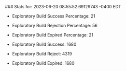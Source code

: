 <!DOCTYPE html>
<html>
	<head>
		<meta charset="utf-8">
		<title>i2p-stats</title>
	</head>
	<body>
### Stats for: 2023-06-20 08:55:52.69129743 -0400 EDT

 - Exploratory Build Success Percentage: 21
 - Exploratory Build Rejection Percentage: 56
 - Exploratory Build Expired Percentage: 21
 - Exploratory Build Success: 1680
 - Exploratory Build Reject: 4319
 - Exploratory Build Expired: 1680

	</body>
</html>